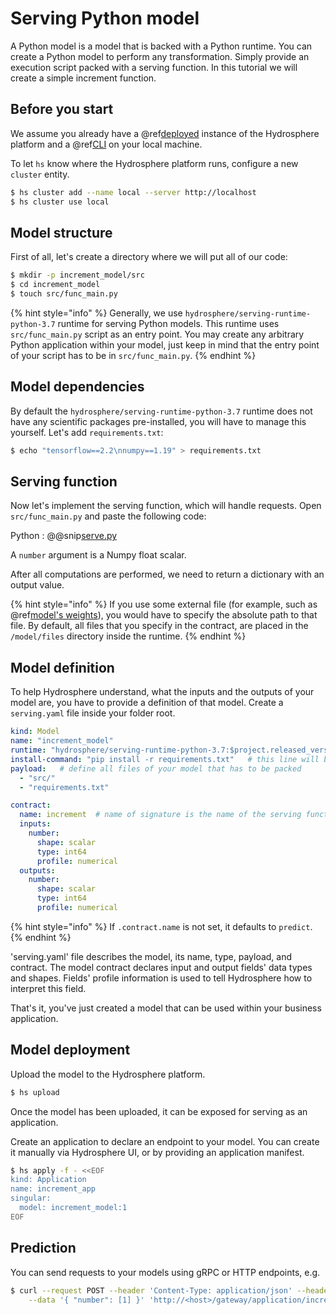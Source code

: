 # Serving Python model

A Python model is a model that is backed with a Python runtime. You can
create a Python model to perform any transformation. Simply provide an
execution script packed with a serving function. In this tutorial we
will create a simple increment function.


## Before you start

We assume you already have a @ref[deployed](../../install/platform.md)
instance of the Hydrosphere platform and a
@ref[CLI](../../install/cli.md) on your local machine.

To let `hs` know where the Hydrosphere platform runs, configure a new
`cluster` entity.

```sh
$ hs cluster add --name local --server http://localhost
$ hs cluster use local
```

## Model structure

First of all, let's create a directory where we will put all of our
code:

```sh
$ mkdir -p increment_model/src
$ cd increment_model
$ touch src/func_main.py
```

{% hint style="info" %} Generally, we use
`hydrosphere/serving-runtime-python-3.7` runtime for serving Python
models. This runtime uses `src/func_main.py` script as an entry point.
You may create any arbitrary Python application within your model, just
keep in mind that the entry point of your script has to be in
`src/func_main.py`. {% endhint %}

## Model dependencies

By default the `hydrosphere/serving-runtime-python-3.7` runtime does not
have any scientific packages pre-installed, you will have to manage this
yourself. Let's add `requirements.txt`:

```sh
$ echo "tensorflow==2.2\nnumpy==1.19" > requirements.txt
```

## Serving function

Now let's implement the serving function, which will handle requests.
Open `src/func_main.py` and paste the following code:

Python : @@snip[serve.py](snippets/python/serve.py)

A `number` argument is a Numpy float scalar.

After all computations are performed, we need to return a dictionary
with an output value.

{% hint style="info" %} If you use some external file (for example, such
as
@ref[model's weights](../../getting-started/serving-simple-model.md#model-preparation)),
you would have to specify the absolute path to that file. By default,
all files that you specify in the contract, are placed in the
`/model/files` directory inside the runtime. {% endhint %}

## Model definition

To help Hydrosphere understand, what the inputs and the outputs of your
model are, you have to provide a definition of that model. Create a
`serving.yaml` file inside your folder root.


```yaml
kind: Model
name: "increment_model"
runtime: "hydrosphere/serving-runtime-python-3.7:$project.released_version$"
install-command: "pip install -r requirements.txt"   # this line will be executed during model build
payload:   # define all files of your model that has to be packed
  - "src/"
  - "requirements.txt"

contract:
  name: increment  # name of signature is the name of the serving function
  inputs:
    number:
      shape: scalar
      type: int64
      profile: numerical
  outputs:
    number:
      shape: scalar
      type: int64
      profile: numerical
```


{% hint style="info" %} If `.contract.name` is not set, it defaults to
`predict`. {% endhint %}

'serving.yaml' file describes the model, its name, type, payload, and
contract. The model contract declares input and output fields' data
types and shapes. Fields' profile information is used to tell
Hydrosphere how to interpret this field.

That's it, you've just created a model that can be used within your
business application.

## Model deployment

Upload the model to the Hydrosphere platform.

```sh
$ hs upload
```

Once the model has been uploaded, it can be exposed for serving as an
application.

Create an application to declare an endpoint to your model. You can
create it manually via Hydrosphere UI, or by providing an application
manifest.

```sh
$ hs apply -f - <<EOF
kind: Application
name: increment_app
singular:
  model: increment_model:1
EOF
```

## Prediction

You can send requests to your models using gRPC or HTTP endpoints, e.g.

```sh
$ curl --request POST --header 'Content-Type: application/json' --header 'Accept: application/json' \
    --data '{ "number": [1] }' 'http://<host>/gateway/application/increment_app'
```

